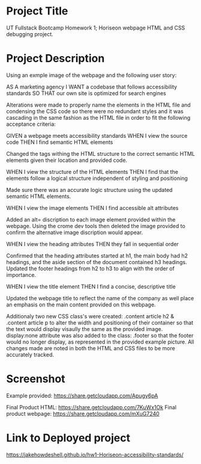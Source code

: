 # Project Title

UT Fullstack Bootcamp Homework 1; Horiseon webpage HTML and CSS debugging project.

# Project Description

Using an exmple image of the webpage and the following user story:

AS A marketing agency
I WANT a codebase that follows accessibility standards
SO THAT our own site is optimized for search engines

Alterations were made to properly name the elements in the HTML file and condensing the CSS code so there were no redundant styles and it was cascading in the same fashion as the HTML file in order to fit the following acceptance criteria:

GIVEN a webpage meets accessibility standards
WHEN I view the source code
THEN I find semantic HTML elements

Changed the <dev> tags withing the HTML structure to the correct semantic HTML elements given their location and provided code.

WHEN I view the structure of the HTML elements
THEN I find that the elements follow a logical structure independent of styling and positioning

Made sure there was an accurate logic structure using the updated semantic HTML elements.

WHEN I view the image elements
THEN I find accessible alt attributes

Added an alt= discription to each image element provided within the webpage. Using the crome dev tools then deleted the image provided to confirm the alternative image discription would appear.

WHEN I view the heading attributes
THEN they fall in sequential order

Confirmed that the heading attributes started at h1, the main body had h2 headings, and the aside section of the document contained h3 headings. Updated the footer headings from h2 to h3 to align with the order of importance.

WHEN I view the title element
THEN I find a concise, descriptive title

Updated the webpage title to reflect the name of the company as well place an emphasis on the main content provided on this webpage.

Additionaly two new CSS class's were created: .content article h2 & .content article p to alter the width and positioning of their container so that the text would display visaully the same as the provided image. display:none attribute was also added to the class: .footer so that the footer would no longer display, as represented in the provided example picture. All changes made are noted in both the HTML and CSS files to be more accurately tracked.

# Screenshot

Example provided: https://share.getcloudapp.com/Apugy6pA

Final Product HTML: https://share.getcloudapp.com/7KuWx1Ok
Final product webpage: https://share.getcloudapp.com/mXuG7240

# Link to Deployed project

https://jakehowdeshell.github.io/hw1-Horiseon-accessibility-standards/
